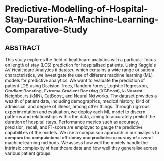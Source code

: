 # Predictive-Modelling-of-Hospital-Stay-Duration-A-Machine-Learning-Comparative-Study
## ABSTRACT
This study explores the field of healthcare analytics with a particular focus on length of stay
(LOS) prediction for hospitalised patients. Using Kaggle's AV Healthcare Analytics II dataset,
which contains a wide range of patient characteristics, we investigate the use of different
machine learning (ML) models for predictive analytics. We want to evaluate the prediction of
patient LOS using Decision Trees, Random Forest, Logistic Regression, Gradient Boosting,
Extreme Gradient Boosting (XGBoost), k-Nearest Neighbours (kNN), CatBoost, and Neural
Networks.
The dataset provides a wealth of patient data, including demographics, medical history, kind of
admission, and degree of illness, among other things. Through rigorous experimentation and
evaluation, we deploy each ML model to discern patterns and relationships within the data,
aiming to accurately predict the duration of hospital stays. Performance metrics such as
accuracy, precision, recall, and F1-score are employed to gauge the predictive capabilities of
the models.
We use a comparison approach in our analysis to compare the computational efficiency and
predictive accuracy of several machine learning methods. We assess how well the models
handle the intrinsic complexity of healthcare data and how well they generalise across various
patient groups.
